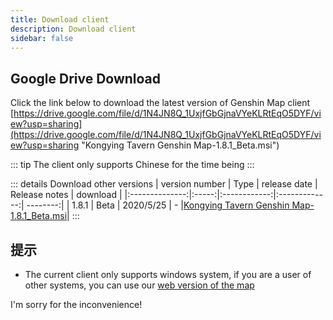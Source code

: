 ```yaml
---
title: Download client
description: Download client
sidebar: false
---
```


## Google Drive Download

Click the link below to download the latest version of Genshin Map client
[https://drive.google.com/file/d/1N4JN8Q_1UxjfGbGjnaVYeKLRtEqO5DYF/view?usp=sharing](https://drive.google.com/file/d/1N4JN8Q_1UxjfGbGjnaVYeKLRtEqO5DYF/view?usp=sharing "Kongying Tavern Genshin Map-1.8.1_Beta.msi")

::: tip
The client only supports Chinese for the time being
:::

:::  details Download other versions
| version number | Type  | release date | Release notes | download |
|:--------------:|:-----:|:------------:|:-------------:| --------:|
| 1.8.1          | Beta  | 2020/5/25    |      -        |[Kongying Tavern Genshin Map-1.8.1_Beta.msi](https://drive.google.com/file/d/1N4JN8Q_1UxjfGbGjnaVYeKLRtEqO5DYF/view?usp=sharing "https://drive.google.com/file/d/1N4JN8Q_1UxjfGbGjnaVYeKLRtEqO5DYF/view?usp=sharing")|
:::

## 提示

* The current client only supports windows system, if you are a user of other systems, you can use our [web version of the map](https://yuanshen.site/index_en.html "Genshin Map")

I'm sorry for the inconvenience!
